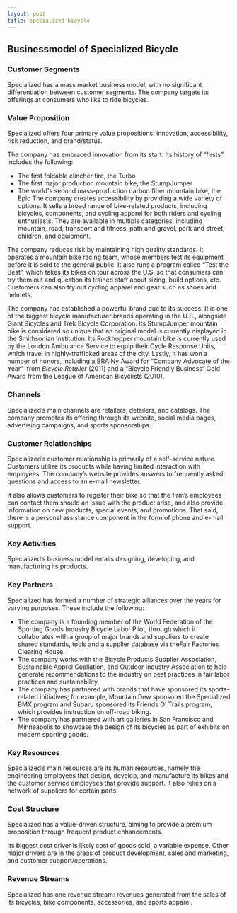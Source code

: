 ```yaml
---
layout: post
title: specialized-bicycle
---
```


Businessmodel of Specialized Bicycle
-------------------------------------

### Customer Segments

Specialized has a mass market business model, with no significant differentiation between customer segments. The company targets its offerings at consumers who like to ride bicycles.

### Value Proposition

Specialized offers four primary value propositions: innovation, accessibility, risk reduction, and brand/status.

The company has embraced innovation from its start. Its history of “firsts” includes the following:

 * The first foldable clincher tire, the Turbo
* The first major production mountain bike, the StumpJumper
* The world's second mass-production carbon fiber mountain bike, the Epic
 The company creates accessibility by providing a wide variety of options. It sells a broad range of bike-related products, including bicycles, components, and cycling apparel for both riders and cycling enthusiasts. They are available in multiple categories, including mountain, road, transport and fitness, path and gravel, park and street, children, and equipment.

The company reduces risk by maintaining high quality standards. It operates a mountain bike racing team, whose members test its equipment before it is sold to the general public. It also runs a program called “Test the Best“, which takes its bikes on tour across the U.S. so that consumers can try them out and question its trained staff about sizing, build options, etc. Customers can also try out cycling apparel and gear such as shoes and helmets.

The company has established a powerful brand due to its success. It is one of the biggest bicycle manufacturer brands operating in the U.S., alongside Giant Bicycles and Trek Bicycle Corporation. Its StumpJumper mountain bike is considered so unique that an original model is currently displayed in the Smithsonian Institution. Its Rockhopper mountain bike is currently used by the London Ambulance Service to equip their Cycle Response Units, which travel in highly-trafficked areas of the city. Lastly, it has won a number of honors, including a BRAINy Award for “Company Advocate of the Year“  from *Bicycle Retailer* (2011) and a “Bicycle Friendly Business“ Gold Award from the League of American Bicyclists (2010).

### Channels

Specialized’s main channels are retailers, detailers, and catalogs. The company promotes its offering through its website, social media pages, advertising campaigns, and sports sponsorships.

### Customer Relationships

Specialized’s customer relationship is primarily of a self-service nature. Customers utilize its products while having limited interaction with employees. The company’s website provides answers to frequently asked questions and access to an e-mail newsletter.

It also allows customers to register their bike so that the firm’s employees can contact them should an issue with the product arise, and also provide information on new products, special events, and promotions. That said, there is a personal assistance component in the form of phone and e-mail support.

### Key Activities

Specialized’s business model entails designing, developing, and manufacturing its products.

### Key Partners

Specialized has formed a number of strategic alliances over the years for varying purposes. These include the following:

 * The company is a founding member of the World Federation of the Sporting Goods Industry Bicycle Labor Pilot, through which it collaborates with a group of major brands and suppliers to create shared standards, tools and a supplier database via theFair Factories Clearing House.
* The company works with the Bicycle Products Supplier Association, Sustainable Apprel Coaliation, and Outdoor Industry Association to help generate recommendations to the industry on best practices in fair labor practices and sustainability.
* The company has partnered with brands that have sponsored its sports-related initiatives; for example, Mountain Dew sponsored the Specialized BMX program and Subaru sponsored its Friends O’ Trails program, which provides instruction on off-road biking.
* The company has partnered with art galleries in San Francisco and Minneapolis to showcase the design of its bicycles as part of exhibits on modern sporting goods.
 ### Key Resources

Specialized’s main resources are its human resources, namely the engineering employees that design, develop, and manufacture its bikes and the customer service employees that provide support. It also relies on a network of suppliers for certain parts.

### Cost Structure

Specialized has a value-driven structure, aiming to provide a premium proposition through frequent product enhancements.

Its biggest cost driver is likely cost of goods sold, a variable expense. Other major drivers are in the areas of product development, sales and marketing, and customer support/operations.

### Revenue Streams

Specialized has one revenue stream: revenues generated from the sales of its bicycles, bike components, accessories, and sports apparel.
